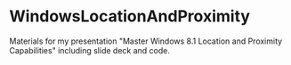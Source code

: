 WindowsLocationAndProximity
===========================

Materials for my presentation "Master Windows 8.1 Location and Proximity Capabilities" including slide deck and code.
